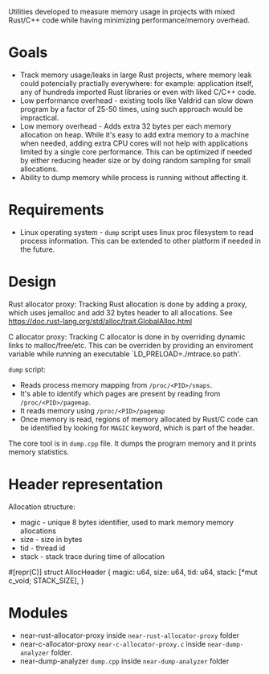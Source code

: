 Utilities developed to measure memory usage in projects with mixed Rust/C++ code
while having minimizing performance/memory overhead.

# Goals
* Track memory usage/leaks in large Rust projects, where memory leak could
  potencially practially everywhere: for example: application itself, any of hundreds
  imported Rust libraries or even with liked C/C++ code.
* Low performance overhead - existing tools like Valdrid can slow down program
  by a factor of 25-50 times, using such approach would be impractical.
* Low memory overhead - Adds extra 32 bytes per each memory allocation on heap.
  While it's easy to add extra memory to a machine when needed, adding extra CPU cores will not help with applications limited by a single core performance.
  This can be optimized if needed by either reducing header size or by
  doing random sampling for small allocations.
* Ability to dump memory while process is running without affecting it.

# Requirements

* Linux operating system - `dump` script uses linux proc filesystem to read
  process information. This can be extended to other platform if needed in the
  future.

# Design

Rust allocator proxy:
Tracking Rust allocation is done by adding a proxy, which uses jemalloc and
add 32 bytes header to all allocations.
See https://doc.rust-lang.org/std/alloc/trait.GlobalAlloc.html

C allocator proxy:
Tracking C allocator is done in by overriding dynamic links to malloc/free/etc.
This can be overriden by providing an enviroment variable while running an
executable `LD_PRELOAD=./mtrace.so path'.

`dump` script:
* Reads process memory mapping from `/proc/<PID>/smaps`.
* It's able to identify which pages are present by reading from `/proc/<PID>/pagemap`.
* It reads memory using `/proc/<PID>/pagemap`
* Once memory is read, regions of memory allocated by Rust/C code can be
  identified by looking for `MAGIC` keyword, which is part of the header.

The core tool is in `dump.cpp` file. It dumps the program memory and it prints
memory statistics.

# Header representation

Allocation structure:
* magic - unique 8 bytes identifier, used to mark memory memory allocations
* size - size in bytes
* tid - thread id
* stack - stack trace during time of allocation

#[repr(C)]
struct AllocHeader {
    magic: u64,
    size: u64,
    tid: u64,
    stack: [*mut c_void; STACK_SIZE],
}

# Modules
* near-rust-allocator-proxy inside `near-rust-allocator-proxy` folder
* near-c-allocator-proxy `near-c-allocator-proxy.c` inside
  `near-dump-analyzer` folder.
* near-dump-analyzer `dump.cpp` inside `near-dump-analyzer` folder

